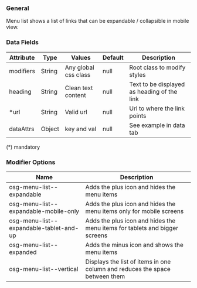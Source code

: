 ### General

Menu list shows a list of links that can be expandable / collapsible in mobile view.

### Data Fields

| Attribute | Type   | Values               | Default | Description                                 |
| --------- | ------ | -------------------- | ------- | ------------------------------------------- |
| modifiers | String | Any global css class | null    | Root class to modify styles                 |
| heading   | String | Clean text content   | null    | Text to be displayed as heading of the link |
| \*url     | String | Valid url            | null    | Url to where the link points                |
| dataAttrs | Object | key and val          | null    | See example in data tab                     |

(\*) mandatory

### Modifier Options

| Name                                    | Description                                                                 |
| --------------------------------------- | --------------------------------------------------------------------------- |
| osg-menu-list--expandable               | Adds the plus icon and hides the menu items                                 |
| osg-menu-list--expandable-mobile-only   | Adds the plus icon and hides the menu items only for mobile screens         |
| osg-menu-list--expandable-tablet-and-up | Adds the plus icon and hides the menu items for tablets and bigger screens  |
| osg-menu-list--expanded                 | Adds the minus icon and shows the menu items                                |
| osg-menu-list--vertical                 | Displays the list of items in one column and reduces the space between them |
